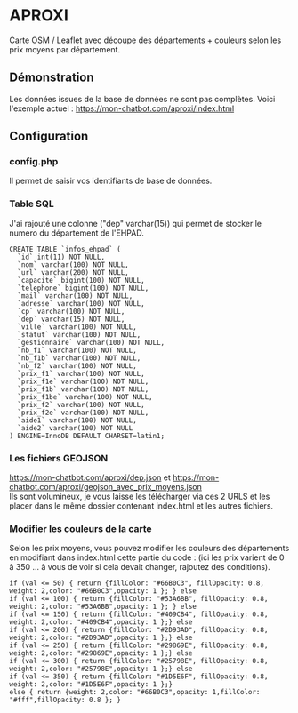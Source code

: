 # APROXI
Carte OSM / Leaflet avec découpe des départements + couleurs selon les prix moyens par département.

## Démonstration 
Les données issues de la base de données ne sont pas complètes. Voici l'exemple actuel : https://mon-chatbot.com/aproxi/index.html

## Configuration
### config.php
Il permet de saisir vos identifiants de base de données.<br />

### Table SQL
J'ai rajouté une colonne ("dep" varchar(15)) qui permet de stocker le numero du département de l'EHPAD.

````
CREATE TABLE `infos_ehpad` (
  `id` int(11) NOT NULL,
  `nom` varchar(100) NOT NULL,
  `url` varchar(200) NOT NULL,
  `capacite` bigint(100) NOT NULL,
  `telephone` bigint(100) NOT NULL,
  `mail` varchar(100) NOT NULL,
  `adresse` varchar(100) NOT NULL,
  `cp` varchar(100) NOT NULL,
  `dep` varchar(15) NOT NULL,
  `ville` varchar(100) NOT NULL,
  `statut` varchar(100) NOT NULL,
  `gestionnaire` varchar(100) NOT NULL,
  `nb_f1` varchar(100) NOT NULL,
  `nb_f1b` varchar(100) NOT NULL,
  `nb_f2` varchar(100) NOT NULL,
  `prix_f1` varchar(100) NOT NULL,
  `prix_f1e` varchar(100) NOT NULL,
  `prix_f1b` varchar(100) NOT NULL,
  `prix_f1be` varchar(100) NOT NULL,
  `prix_f2` varchar(100) NOT NULL,
  `prix_f2e` varchar(100) NOT NULL,
  `aide1` varchar(100) NOT NULL,
  `aide2` varchar(100) NOT NULL
) ENGINE=InnoDB DEFAULT CHARSET=latin1;
````

### Les fichiers GEOJSON
https://mon-chatbot.com/aproxi/dep.json et https://mon-chatbot.com/aproxi/geojson_avec_prix_moyens.json <br />
Ils sont volumineux, je vous laisse les télécharger via ces 2 URLS et les placer dans le même dossier contenant index.html et les autres fichiers.

### Modifier les couleurs de la carte 
Selon les prix moyens, vous pouvez modifier les couleurs des départements en modifiant dans index.html cette partie du code : (ici les prix varient de 0 à 350 ... à vous de voir si cela devait changer, rajoutez des conditions).

````
if (val <= 50) { return {fillColor: "#66B0C3", fillOpacity: 0.8, weight: 2,color: "#66B0C3",opacity: 1 }; } else
if (val <= 100) { return {fillColor: "#53A6BB", fillOpacity: 0.8, weight: 2,color: "#53A6BB",opacity: 1 }; } else
if (val <= 150) { return {fillColor: "#409CB4", fillOpacity: 0.8, weight: 2,color: "#409CB4",opacity: 1 };} else
if (val <= 200) { return {fillColor: "#2D93AD", fillOpacity: 0.8, weight: 2,color: "#2D93AD",opacity: 1 };} else
if (val <= 250) { return {fillColor: "#29869E", fillOpacity: 0.8, weight: 2,color: "#29869E",opacity: 1 };} else
if (val <= 300) { return {fillColor: "#25798E", fillOpacity: 0.8, weight: 2,color: "#25798E",opacity: 1 };} else
if (val <= 350) { return {fillColor: "#1D5E6F", fillOpacity: 0.8, weight: 2,color: "#1D5E6F",opacity: 1 };}
else { return {weight: 2,color: "#66B0C3",opacity: 1,fillColor: "#fff",fillOpacity: 0.8 }; }
````
